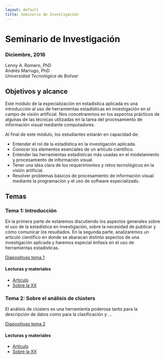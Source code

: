 ```yaml
---
layout: default
title: Seminario de Investigación
---
```


# Seminario de Investigación

### Diciembre, 2016

Lenny A. Romero, PhD    
Andrés Marrugo, PhD    
*Universidad Tecnológica de Bolívar*

##  Objetivos y alcance

Este módulo de la especialización en estadística aplicada es una introducción al uso de herramientas estadísticas en investigación en el campo de visión artificial. Nos concetraremos en los aspectos prácticos de algunas de las técnicas utilizadas en la tarea del procesamiento de información visual mediante computadores. 

Al final de este módulo, los estudiantes estarán en capacidad de:

- Entender el rol de la estadística en la investigación aplicada.
- Conocer los elementos esenciales de un artículo científico.
- Entender las herramientas estadísticas más usadas en el modelamiento y procesamiento de información visual.
- Tener una idea clara de los requerimientos y retos tecnológicos en la visión artificial.  
- Resolver problemas básicos de procesamiento de información visual mediante la programación y el uso de software especializado.


## Temas

### Tema 1: Introducción

En la primera parte de estaremos discutiendo los aspectos generales sobre el uso de la estadística en investigación, sobre la necesidad de publicar y cómo comunicar los resultados. En la segunda parte, analizaremos un artículo científico en donde se abaracan distinto aspectos de una investigación aplicada y haremos especial énfasis en el uso de herramientas estadísticas.


[Diapositivas tema 1]()

#### Lecturas y materiales

- [Artículo]()
- [Sobre la XX]()

### Tema 2: Sobre el análisis de clústers

El análisis de clústers es una herramienta poderosa tanto para la descripción de datos como para la clasificación y ...


[Diapositivas tema 2]()

#### Lecturas y materiales

- [Artículo]()
- [Sobre la XX]()